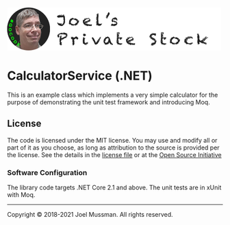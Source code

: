 ![](.common/joels-private-stock.png?raw=true)

# CalculatorService (.NET)

This is an example class which implements a very simple calculator for the purpose of demonstrating the unit test framework and introducing Moq.

## License

The code is licensed under the MIT license. You may use and modify all or part of it as you choose, as long as attribution to the source is provided per the license. See the details in the [license file](./LICENSE.md) or at the [Open Source Initiative](https://opensource.org/licenses/MIT)

### Software Configuration

The library code targets .NET Core 2.1 and above. The unit tests are in xUnit with Moq.

<hr>
Copyright © 2018-2021 Joel Mussman. All rights reserved.